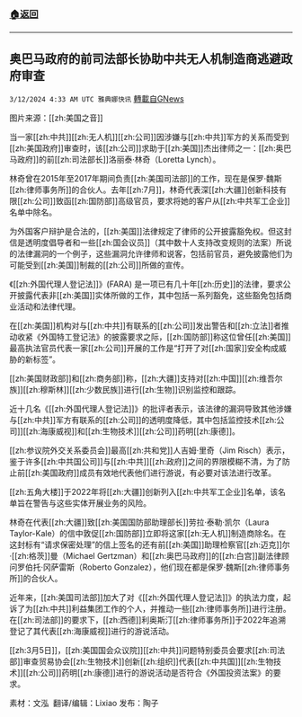 ###  [:house:返回](README.md)
---


## 奥巴马政府的前司法部长协助中共无人机制造商逃避政府审查
`3/12/2024 4:33 AM UTC 雅典娜快讯` [轉載自GNews](https://gnews.org/articles/2386181)

图片来源：[[zh:美国之音]]

当一家[[zh:中共]][[zh:无人机]][[zh:公司]]因涉嫌与[[zh:中共]]军方的关系而受到[[zh:美国政府]]审查时，该[[zh:公司]]求助于[[zh:美国]]杰出律师之一：[[zh:奥巴马政府]]的前[[zh:司法部长]]洛丽泰·林奇（Loretta Lynch）。

林奇曾在2015年至2017年期间负责[[zh:美国司法部]]的工作，现在是保罗·魏斯[[zh:律师事务所]]的合伙人。去年[[zh:7月]]，林奇代表深[[zh:大疆]]创新科技有限[[zh:公司]]致函[[zh:国防部]]高级官员，要求将她的客户从[[zh:中共军工企业]]名单中除名。

为外国客户辩护是合法的，[[zh:美国]]法律规定了律师的公开披露豁免权。但这封信是透明度倡导者和一些[[zh:国会议员]]（其中数十人支持改变规则的法案）所说的法律漏洞的一个例子，这些漏洞允许律师和说客，包括前官员，避免披露他们为可能受到[[zh:美国]]制裁的[[zh:公司]]所做的宣传。

《[[zh:外国代理人登记法]]》(FARA) 是一项已有几十年[[zh:历史]]的法律，要求公开披露代表非[[zh:美国]]实体所做的工作，其中包括一系列豁免，这些豁免包括商业活动和法律代理。

在[[zh:美国]]机构对与[[zh:中共]]有联系的[[zh:公司]]发出警告和[[zh:立法]]者推动收紧《外国特工登记法》的披露要求之际，[[zh:国防部]]称这位曾任[[zh:美国]]最高执法官员代表一家[[zh:公司]]开展的工作是“打开了对[[zh:国家]]安全构成威胁的新标签”。

[[zh:美国财政部]]和[[zh:商务部]]称，[[zh:大疆]]支持对[[zh:中国]][[zh:维吾尔族]][[zh:穆斯林]][[zh:少数民族]]进行[[zh:生物]]识别监控和跟踪。

近十几名《[[zh:外国代理人登记法]]》的批评者表示，该法律的漏洞导致其他涉嫌与[[zh:中共]]军方有联系的[[zh:公司]]的透明度降低，其中包括监控技术[[zh:公司]][[zh:海康威视]]和[[zh:生物技术]][[zh:公司]]药明[[zh:康德]]。

[[zh:参议院外交关系委员会]]最高[[zh:共和党]]人吉姆·里奇（Jim Risch）表示，鉴于许多[[zh:中共国公司]]与[[zh:中共]][[zh:政府]]之间的界限模糊不清，为了防止前[[zh:美国政府]]成员有效地代表他们进行游说，有必要对该法进行改革。

[[zh:五角大楼]]于2022年将[[zh:大疆]]创新列入[[zh:中共军工企业]]名单，该名单旨在警告与这些实体开展业务的风险。

林奇在代表[[zh:大疆]]致[[zh:美国国防部助理部长]]劳拉·泰勒·凯尔（Laura Taylor-Kale）的信中敦促[[zh:国防部]]立即将这家[[zh:无人机]]制造商除名。在这封标有“请求保密处理”的信上签名的还有前[[zh:美国]]助理检察官[[zh:迈克]]尔·[[zh:格茨]]曼（Michael Gertzman）和[[zh:奥巴马政府]]的[[zh:白宫]]副法律顾问罗伯托·冈萨雷斯（Roberto Gonzalez），他们现在都是保罗·魏斯[[zh:律师事务所]]的合伙人。

近年来，[[zh:美国司法部]]加大了对《[[zh:外国代理人登记法]]》的执法力度，起诉了为[[zh:中共]]利益集团工作的个人，并推动一些[[zh:律师事务所]]进行注册。在[[zh:司法部]]的要求下，[[zh:西德]]利奥斯汀[[zh:律师事务所]]于2022年追溯登记了其代表[[zh:海康威视]]进行的游说活动。

[[zh:3月5日]]，[[zh:美国国会众议院]][[zh:中共]]问题特别委员会要求[[zh:司法部]]审查贸易协会[[zh:生物技术]]创新[[zh:组织]]代表[[zh:中共国]][[zh:生物技术]][[zh:公司]]药明[[zh:康德]]进行的游说活动是否符合《外国投资法案》的要求。

           
素材：文泓   翻译/编辑：Lixiao  发布：陶子



